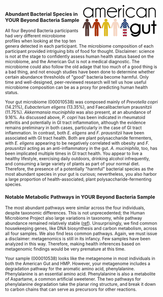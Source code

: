 <img style="float: right" height="50%" width="50%" src="img/logo.png">

### Abundant Bacterial Species in YOUR Beyond Bacteria Sample

All four Beyond Bacteria participants had very different microbiome profiles
when looking at the top ten genera detected in each participant. The microbiome
composition of each participant provided intriguing bits of food for thought.
Disclaimer: science is not at the stage to confidently assess human health
status based on the microbiome, and the American Gut is not a medical
diagnostic. The microbiome could also follow the old adage that too much of a
good thing is a bad thing, and not enough studies have been done to determine
whether certain abundance thresholds of "good" bacteria become harmful. Only
time and well-designed, peer-reviewed research will tell us how useful
microbiome composition can be as a proxy for predicting human health status.

Your gut microbiome (000010538) was composed mainly of *Prevotella copri*
(14.21%), *Eubacterium eligens* (13.35%), and Faecalibacterium prausnitzii
(11.75%). *Akkermansia muciniphila* was also present, at an abundance of 9.16%.
As discussed above, *P. copri* has been indicated in rheumatoid arthritis and
potentially in GI tract inflammation, although the evidence remains preliminary
in both cases, particularly in the case of GI tract inflammation. In contrast,
both *E. eligens* and *F. prausnitzii* have been associated with GI tract health.
Both are plant polysaccharide fermenters, with *E. eligens* appearing to be
negatively correlated with obesity and *F. prausnitzii* acting as an
anti-inflammatory in the gut. *A. muciniphila*, too, has been implicated multiple
times in GI tract health. You appear to live a healthy lifestyle, exercising
daily outdoors, drinking alcohol infrequently, and consuming a large variety of
plants as part of your normal diet. Therefore, the presence of a potentially
"harmful" bacterial species as the most abundant species in your gut is
curious; nevertheless, you also harbor a large proportion of health-associated,
plant polysaccharide-fermenting species.

### Notable Metabolic Pathways in YOUR Beyond Bacteria Sample

The most abundant pathways were similar across the four individuals, despite
taxonomic differences. This is not unprecedented; the Human Microbiome Project
also large variations in taxonomy, while pathway abundance remained relatively
stable ([ref](http://www.ncbi.nlm.nih.gov/pubmed/22699609)). Unsurprisingly, we
find common housekeeping genes, like DNA biosynthesis and carbon metabolism,
across all four samples. We also find less common pathways. Again, we must
issue a disclaimer: metagenomics is still in its infancy. Few samples have been
analyzed in this way. Therefore, making health inferences based on metagenomic
findings would be very premature at this time.

Your sample (000010538) looks like the metagenome in most individuals in both
the American Gut and HMP. However, your metagenome includes a degradation
pathway for the aromatic amino acid, phenylalanine. Phenylalanine is an
essential amino acid. Phenylalanine is also a metabolite of Aspartame, a common
artificial sweetener.  The two pathways for phenylalanine degradation take the
planar ring structure, and break it down to carbon chains that can serve as
precursors for other reactions.
